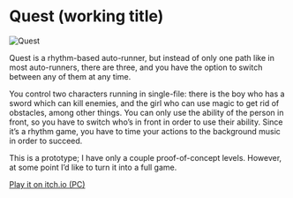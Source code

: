 # Quest (working title)

![Quest](https://i1.wp.com/eliotcowley.com/wp-content/uploads/2020/08/QuestScreenshot.png?resize=825%2C510&ssl=1)

Quest is a rhythm-based auto-runner, but instead of only one path like in most auto-runners, there are three, and you have the option to switch between any of them at any time.

You control two characters running in single-file: there is the boy who has a sword which can kill enemies, and the girl who can use magic to get rid of obstacles, among other things. You can only use the ability of the person in front, so you have to switch who’s in front in order to use their ability. Since it’s a rhythm game, you have to time your actions to the background music in order to succeed.

This is a prototype; I have only a couple proof-of-concept levels. However, at some point I’d like to turn it into a full game.

[Play it on itch.io (PC)](https://smeliot.itch.io/quest)
